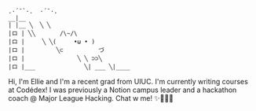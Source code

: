 ```
.·´¯`·.  ·´¯·.
__|__
| |__ ╲  ╲ ╲
|ロ | ╲╲       /\~/\
|ロ |     ╲ ╲(     •ω • )
|ロ |         ╲⊂          づ
|ロ |               ╲ ╲ ⊃⊃╲
|ロ |___              ╲| ___ ╲|____
```
Hi, I'm Ellie and I'm a recent grad from UIUC. I'm currently writing courses at Codédex! I was previously a Notion campus leader and a hackathon coach @ Major League Hacking. Chat w me! ✨👯‍♂️💖

